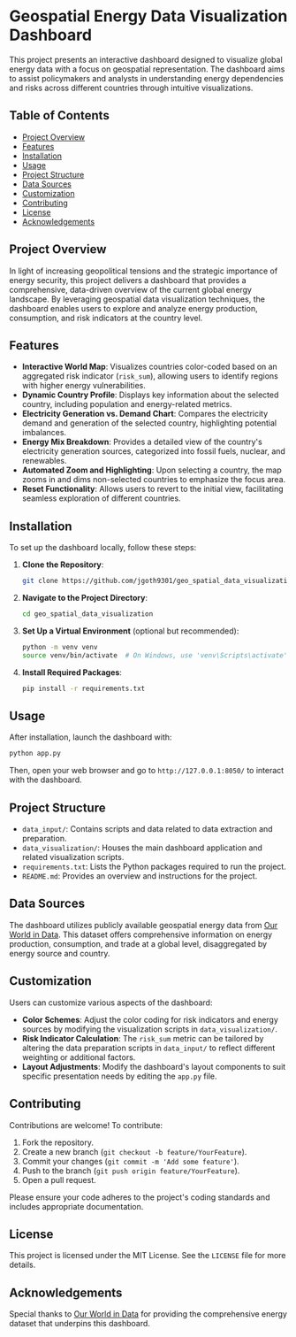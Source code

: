 # Geospatial Energy Data Visualization Dashboard

This project presents an interactive dashboard designed to visualize global energy data with a focus on geospatial representation. The dashboard aims to assist policymakers and analysts in understanding energy dependencies and risks across different countries through intuitive visualizations.

## Table of Contents

- [Project Overview](#project-overview)
- [Features](#features)
- [Installation](#installation)
- [Usage](#usage)
- [Project Structure](#project-structure)
- [Data Sources](#data-sources)
- [Customization](#customization)
- [Contributing](#contributing)
- [License](#license)
- [Acknowledgements](#acknowledgements)

## Project Overview

In light of increasing geopolitical tensions and the strategic importance of energy security, this project delivers a dashboard that provides a comprehensive, data-driven overview of the current global energy landscape. By leveraging geospatial data visualization techniques, the dashboard enables users to explore and analyze energy production, consumption, and risk indicators at the country level.

## Features

- **Interactive World Map**: Visualizes countries color-coded based on an aggregated risk indicator (`risk_sum`), allowing users to identify regions with higher energy vulnerabilities.
- **Dynamic Country Profile**: Displays key information about the selected country, including population and energy-related metrics.
- **Electricity Generation vs. Demand Chart**: Compares the electricity demand and generation of the selected country, highlighting potential imbalances.
- **Energy Mix Breakdown**: Provides a detailed view of the country's electricity generation sources, categorized into fossil fuels, nuclear, and renewables.
- **Automated Zoom and Highlighting**: Upon selecting a country, the map zooms in and dims non-selected countries to emphasize the focus area.
- **Reset Functionality**: Allows users to revert to the initial view, facilitating seamless exploration of different countries.

## Installation

To set up the dashboard locally, follow these steps:

1. **Clone the Repository**:

   ```bash
   git clone https://github.com/jgoth9301/geo_spatial_data_visualization.git
   ```

2. **Navigate to the Project Directory**:

   ```bash
   cd geo_spatial_data_visualization
   ```

3. **Set Up a Virtual Environment** (optional but recommended):

   ```bash
   python -m venv venv
   source venv/bin/activate  # On Windows, use 'venv\Scripts\activate'
   ```

4. **Install Required Packages**:

   ```bash
   pip install -r requirements.txt
   ```

## Usage

After installation, launch the dashboard with:

```bash
python app.py
```

Then, open your web browser and go to `http://127.0.0.1:8050/` to interact with the dashboard.

## Project Structure

- `data_input/`: Contains scripts and data related to data extraction and preparation.
- `data_visualization/`: Houses the main dashboard application and related visualization scripts.
- `requirements.txt`: Lists the Python packages required to run the project.
- `README.md`: Provides an overview and instructions for the project.

## Data Sources

The dashboard utilizes publicly available geospatial energy data from [Our World in Data](https://github.com/owid/energy-data). This dataset offers comprehensive information on energy production, consumption, and trade at a global level, disaggregated by energy source and country.

## Customization

Users can customize various aspects of the dashboard:

- **Color Schemes**: Adjust the color coding for risk indicators and energy sources by modifying the visualization scripts in `data_visualization/`.
- **Risk Indicator Calculation**: The `risk_sum` metric can be tailored by altering the data preparation scripts in `data_input/` to reflect different weighting or additional factors.
- **Layout Adjustments**: Modify the dashboard's layout components to suit specific presentation needs by editing the `app.py` file.

## Contributing

Contributions are welcome! To contribute:

1. Fork the repository.
2. Create a new branch (`git checkout -b feature/YourFeature`).
3. Commit your changes (`git commit -m 'Add some feature'`).
4. Push to the branch (`git push origin feature/YourFeature`).
5. Open a pull request.

Please ensure your code adheres to the project's coding standards and includes appropriate documentation.

## License

This project is licensed under the MIT License. See the `LICENSE` file for more details.

## Acknowledgements

Special thanks to [Our World in Data](https://ourworldindata.org/) for providing the comprehensive energy dataset that underpins this dashboard.
